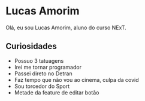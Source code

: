 # Lucas Amorim

Olá, eu sou Lucas Amorim, aluno do curso NExT.

## Curiosidades

* Possuo 3 tatuagens
* Irei me tornar programador
* Passei direto no Detran
* Faz tempo que não vou ao cinema, culpa da covid
* Sou torcedor do Sport
* Metade da feature de editar botão

